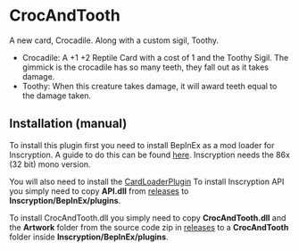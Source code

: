 # CrocAndTooth
A new card, Crocadile. Along with a custom sigil, Toothy.

- Crocadile: A +1 +2 Reptile Card with a cost of 1 and the Toothy Sigil. The gimmick is the crocadile has so many teeth, they fall out as it takes damage.
- Toothy: When this creature takes damage, it will award teeth equal to the damage taken.

## Installation (manual)
To install this plugin first you need to install BepInEx as a mod loader for Inscryption. A guide to do this can be found [here](https://docs.bepinex.dev/articles/user_guide/installation/index.html#where-to-download-bepinex). Inscryption needs the 86x (32 bit) mono version.

You will also need to install the [CardLoaderPlugin](https://github.com/ScottWilson0903/InscryptionAPI)
To install Inscryption API you simply need to copy **API.dll** from [releases](https://github.com/ScottWilson0903/InscryptionAPI/releases) to **Inscryption/BepInEx/plugins**.

To install CrocAndTooth.dll you simply need to copy **CrocAndTooth.dll** and the **Artwork** folder from the source code zip in [releases](https://github.com/Hannah-Sloan/CrocAndTooth/releases/tag/1.0.0) to a **CrocAndTooth** folder inside **Inscryption/BepInEx/plugins**.
